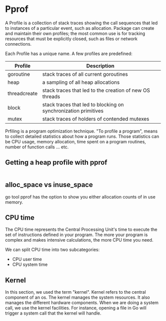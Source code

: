 # Pprof

A Profile is a collection of stack traces showing the call sequences that led to instances of a particular event, such as allocation. Package can create and maintain their own profiles; the most common use is for tracking resources that must be explicitly closed, such as files or network connections.

Each Profile has a unique name. A few profiles are predefined:

|Profile|Description|
|-|-|
|goroutine|stack traces of all current goroutines|
|heap|a sampling of all heap allocations|
|threadcreate|stack traces that led to the creation of new OS threads|
|block|stack traces that led to blocking on synchronization primitives|
|mutex|stack traces of holders of contended mutexes|

Prfiling is a program optimization technique. "To profile a program", means to collect detailed statistics about how a program runs. Those statistics can be CPU usage, memory allocation, time spent on a program routines, number of function calls ... etc.

## Getting a heap profile with pprof

```go
```

## alloc_space vs inuse_space

go tool pprof has the option to show you either allocation counts of in use memory.

## CPU time

The CPU time represents the Central Processing Unit's time to execute the set of instructions defined in your program. The more your program is complex and makes intensive calculations, the more CPU time you need.

We can split CPU time into two subcategories:

- CPU user time
- CPU system time

## Kernel

In this section, we used the term "kernel". Kernel refers to the central component of an os. The kernel manages the system resources. It also manages the different hardware components. When we are doing a system call, we use the kernel facilities. For instance, opening a file in Go will trigger a system call that the kernel will handle.